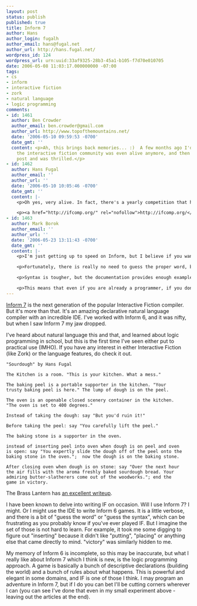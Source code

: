 ```yaml
---
layout: post
status: publish
published: true
title: Inform 7
author: Hans
author_login: fugalh
author_email: hans@fugal.net
author_url: http://hans.fugal.net/
wordpress_id: 124
wordpress_url: urn:uuid:33af9325-28b3-45a1-b105-f7d70e010705
date: 2006-05-08 11:03:17.000000000 -07:00
tags:
- cs
- inform
- interactive fiction
- zork
- natural language
- logic programming
comments:
- id: 1461
  author: Ben Crowder
  author_email: ben.crowder@gmail.com
  author_url: http://www.topofthemountains.net/
  date: '2006-05-10 09:59:53 -0700'
  date_gmt: ''
  content: <p>Ah, this brings back memories... :)  A few months ago I'd wondered if
    the interactive fiction community was even alive anymore, and then I read your
    post and was thrilled.</p>
- id: 1462
  author: Hans Fugal
  author_email: ''
  author_url: ''
  date: '2006-05-10 10:05:46 -0700'
  date_gmt: ''
  content: |-
    <p>Oh yes, very alive. In fact, there's a yearly competition that has yielded much better IF than the original stuff, IMHO.</p>

    <p><a href="http://ifcomp.org/" rel="nofollow">http://ifcomp.org/</a></p>
- id: 1463
  author: Mark Borok
  author_email: ''
  author_url: ''
  date: '2006-05-23 13:11:43 -0700'
  date_gmt: ''
  content: |-
    <p>I'm just getting up to speed on Inform, but I believe if you want to use "Put" instead of "Insert", just write a bit of code that goes something like: "Understand  "put" as inserting."</p>

    <p>Fortunately, there is really no need to guess the proper word, because the IDE comes with a handy index. And if you add your own verbs, those verbs will get added to the index, together with a link back to the source code (useful if you want to dig through someone else's code, I guess).</p>

    <p>Syntax is tougher, but the documentation provides enough examples to crib from, and they are all arranged by topic.</p>

    <p>This means that even if you are already a programmer, if you don't have the time or patience to learn a new language you can get up to speed pretty fast on this.</p>
---
```

<p><a href="http://www.inform-fiction.org/I7/Inform%207.html">Inform 7</a> is the next
generation of the popular Interactive Fiction compiler.  But it's more than
that. It's an amazing declarative natural language compiler with an incredible
IDE. I've worked with Inform 6, and it was nifty, but when I saw Inform 7 my
jaw dropped. </p>

<p>I've heard about natural language this and that, and learned about logic
programming in school, but this is the first time I've seen either put to
practical use (IMHO).  If you have any interest in either Interactive Fiction
(like Zork) or the language features, do check it out.</p>

<pre><code>"Sourdough" by Hans Fugal

The Kitchen is a room. "This is your kitchen. What a mess."

The baking peel is a portable supporter in the kitchen. "Your
trusty baking peel is here." The lump of dough is on the peel.

The oven is an openable closed scenery container in the kitchen.
"The oven is set to 400 degrees."

Instead of taking the dough: say "But you'd ruin it!"

Before taking the peel: say "You carefully lift the peel."

The baking stone is a supporter in the oven.

instead of inserting peel into oven when dough is on peel and oven
is open: say "You expertly slide the dough off of the peel onto the
baking stone in the oven.";  now the dough is on the baking stone.

After closing oven when dough is on stone: say "Over the next hour
the air fills with the aroma freshly baked sourdough bread. Your
admiring butter-slatherers come out of the woodworks."; end the
game in victory.
</code></pre>

<p>The Brass Lantern has <a href="http://brasslantern.org/writers/howto/i7intro.html">an excellent
writeup</a>. </p>

<p>I have been known to delve into writing IF on occasion. Will I use
Inform 7? I might. Or I might use the IDE to write Inform 6 games. It
is a little verbose, and there is a bit of "guess the word" or "guess
the syntax", which can be frustrating as you probably know if you've
ever played IF. But I imagine the set of those is not hard to learn.
For example, it took me some digging to figure out "inserting" because
it didn't like "putting", "placing" or anything else that came
directly to mind. "victory" was similarly hidden to me. </p>

<p>My memory of Inform 6 is incomplete, so this may be inaccurate, but
what I really like about Inform 7 which I think is new, is the logic
programming approach. A game is basically a bunch of descriptive
declarations (building the world) and a bunch of rules about what
happens. This is powerful and elegant in some domains, and IF is one
of those I think. I may program an adventure in Inform 7, but if I do
you can bet I'll be cutting corners wherever I can (you can see I've
done that even in my small experiment above - leaving out the articles
at the end).</p>
